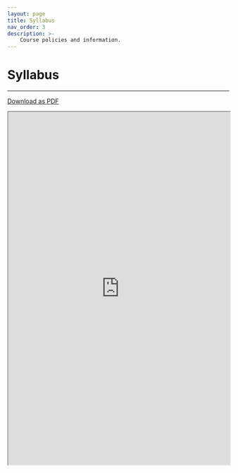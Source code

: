 ```yaml
---
layout: page
title: Syllabus
nav_order: 3
description: >-
    Course policies and information.
---
```


# Syllabus

<hr>

<a href="https://github.com/ph142-ucb/su21/raw/master/src/syllabus-ph142-su21-210613.pdf">Download as PDF</a>

<iframe src="https://docs.google.com/document/d/1sEqBuqs7nsmCHphCB_Ttp8eYmvLYN4mb/preview" width="100%" height="800"></iframe>
